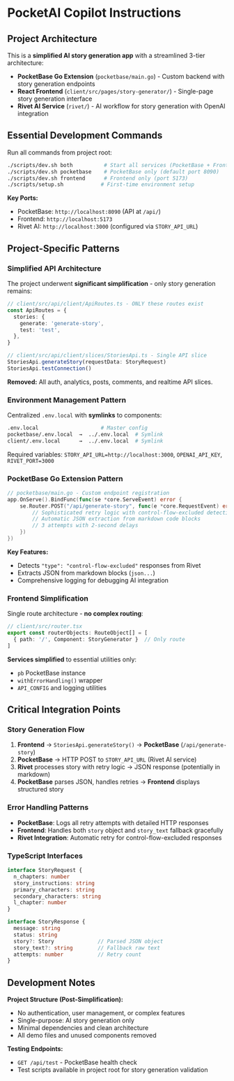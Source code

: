 # PocketAI Copilot Instructions

## Project Architecture

This is a **simplified AI story generation app** with a streamlined 3-tier architecture:
- **PocketBase Go Extension** (`pocketbase/main.go`) - Custom backend with story generation endpoints
- **React Frontend** (`client/src/pages/story-generator/`) - Single-page story generation interface  
- **Rivet AI Service** (`rivet/`) - AI workflow for story generation with OpenAI integration

## Essential Development Commands

Run all commands from project root:

```bash
./scripts/dev.sh both          # Start all services (PocketBase + Frontend + Rivet)
./scripts/dev.sh pocketbase    # PocketBase only (default port 8090)
./scripts/dev.sh frontend      # Frontend only (port 5173)
./scripts/setup.sh            # First-time environment setup
```

**Key Ports:**
- PocketBase: `http://localhost:8090` (API at `/api/`)
- Frontend: `http://localhost:5173`
- Rivet AI: `http://localhost:3000` (configured via `STORY_API_URL`)

## Project-Specific Patterns

### Simplified API Architecture
The project underwent **significant simplification** - only story generation remains:

```typescript
// client/src/api/client/ApiRoutes.ts - ONLY these routes exist
const ApiRoutes = {
  stories: {
    generate: 'generate-story',
    test: 'test',
  },
}

// client/src/api/client/slices/StoriesApi.ts - Single API slice
StoriesApi.generateStory(requestData: StoryRequest)
StoriesApi.testConnection()
```

**Removed:** All auth, analytics, posts, comments, and realtime API slices.

### Environment Management Pattern
Centralized `.env.local` with **symlinks** to components:
```bash
.env.local                    # Master config
pocketbase/.env.local  →  ../.env.local  # Symlink
client/.env.local      →  ../.env.local  # Symlink
```

Required variables: `STORY_API_URL=http://localhost:3000`, `OPENAI_API_KEY`, `RIVET_PORT=3000`

### PocketBase Go Extension Pattern

```go
// pocketbase/main.go - Custom endpoint registration
app.OnServe().BindFunc(func(se *core.ServeEvent) error {
    se.Router.POST("/api/generate-story", func(e *core.RequestEvent) error {
        // Sophisticated retry logic with control-flow-excluded detection
        // Automatic JSON extraction from markdown code blocks
        // 3 attempts with 2-second delays
    })
})
```

**Key Features:**
- Detects `"type": "control-flow-excluded"` responses from Rivet
- Extracts JSON from markdown blocks (````json...````)
- Comprehensive logging for debugging AI integration

### Frontend Simplification
Single route architecture - **no complex routing**:
```typescript
// client/src/router.tsx
export const routerObjects: RouteObject[] = [
  { path: '/', Component: StoryGenerator }  // Only route
]
```

**Services simplified** to essential utilities only:
- `pb` PocketBase instance
- `withErrorHandling()` wrapper
- `API_CONFIG` and logging utilities

## Critical Integration Points

### Story Generation Flow
1. **Frontend** → `StoriesApi.generateStory()` → **PocketBase** (`/api/generate-story`)
2. **PocketBase** → HTTP POST to `STORY_API_URL` (Rivet AI service)
3. **Rivet** processes story with retry logic → JSON response (potentially in markdown)
4. **PocketBase** parses JSON, handles retries → **Frontend** displays structured story

### Error Handling Patterns
- **PocketBase**: Logs all retry attempts with detailed HTTP responses
- **Frontend**: Handles both `story` object and `story_text` fallback gracefully
- **Rivet Integration**: Automatic retry for control-flow-excluded responses

### TypeScript Interfaces
```typescript
interface StoryRequest {
  n_chapters: number
  story_instructions: string
  primary_characters: string
  secondary_characters: string
  l_chapter: number
}

interface StoryResponse {
  message: string
  status: string
  story?: Story              // Parsed JSON object
  story_text?: string        // Fallback raw text
  attempts: number           // Retry count
}
```

## Development Notes

**Project Structure (Post-Simplification):**
- No authentication, user management, or complex features
- Single-purpose: AI story generation only
- Minimal dependencies and clean architecture
- All demo files and unused components removed

**Testing Endpoints:**
- `GET /api/test` - PocketBase health check
- Test scripts available in project root for story generation validation